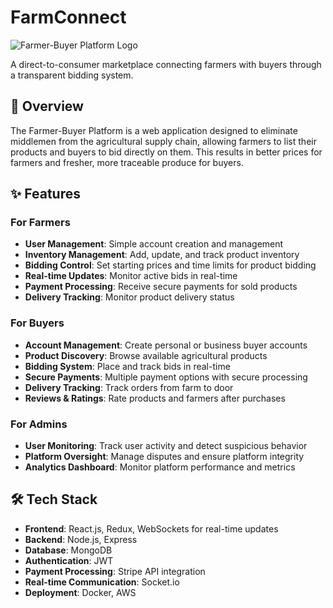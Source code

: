 # FarmConnect


![Farmer-Buyer Platform Logo]([https://via.placeholder.com/150](https://mensnetwork.ie/wp-content/uploads/FarmConnect-2.png))

A direct-to-consumer marketplace connecting farmers with buyers through a transparent bidding system.

## 🌱 Overview

The Farmer-Buyer Platform is a web application designed to eliminate middlemen from the agricultural supply chain, allowing farmers to list their products and buyers to bid directly on them. This results in better prices for farmers and fresher, more traceable produce for buyers.

## ✨ Features

### For Farmers
- **User Management**: Simple account creation and management
- **Inventory Management**: Add, update, and track product inventory
- **Bidding Control**: Set starting prices and time limits for product bidding
- **Real-time Updates**: Monitor active bids in real-time
- **Payment Processing**: Receive secure payments for sold products
- **Delivery Tracking**: Monitor product delivery status

### For Buyers
- **Account Management**: Create personal or business buyer accounts
- **Product Discovery**: Browse available agricultural products
- **Bidding System**: Place and track bids in real-time
- **Secure Payments**: Multiple payment options with secure processing
- **Delivery Tracking**: Track orders from farm to door
- **Reviews & Ratings**: Rate products and farmers after purchases

### For Admins
- **User Monitoring**: Track user activity and detect suspicious behavior
- **Platform Oversight**: Manage disputes and ensure platform integrity
- **Analytics Dashboard**: Monitor platform performance and metrics

## 🛠️ Tech Stack

- **Frontend**: React.js, Redux, WebSockets for real-time updates
- **Backend**: Node.js, Express
- **Database**: MongoDB
- **Authentication**: JWT
- **Payment Processing**: Stripe API integration
- **Real-time Communication**: Socket.io
- **Deployment**: Docker, AWS
